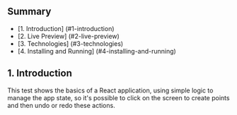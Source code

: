 ## Summary

- [1. Introduction] (#1-introduction)
- [2. Live Preview] (#2-live-preview)
- [3. Technologies] (#3-technologies)
- [4. Installing and Running] (#4-installing-and-running)

## 1. Introduction

This test shows the basics of a React application, using simple logic to manage the app state, so it's possible to click on the screen to create points and then undo or redo these actions.
